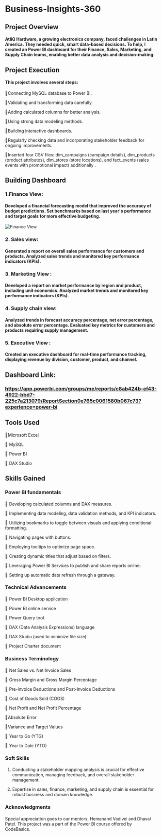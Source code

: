 # Business-Insights-360 
## Project Overview
#### AtliQ Hardware, a growing electronics company, faced challenges in Latin America. They needed quick, smart data-based decisions. To help, I created an Power BI dashboard for their Finance, Sales, Marketing, and Supply Chain teams, enabling better data analysis and decision-making.
## Project Execution
#### This project involves several steps:
🔸Connecting MySQL database to Power BI.

🔸Validating and transforming data carefully.

🔸Adding calculated columns for better analysis.

🔸Using strong data modeling methods.

🔸Building interactive dashboards.

🔸Regularly checking data and incorporating stakeholder feedback for ongoing improvements.

🔸Inserted four CSV files: dim_campaigns (campaign details), dim_products (product attributes), dim_stores (store locations), and fact_events (sales events with promotional impact) additionally .




## Building Dashboard
### 1.Finance View:
#### Developed a financial forecasting model that improved the accuracy of budget predictions. Set benchmarks based on last year's performance and target goals for more effective budgeting.

![Finance View](https://github.com/user-attachments/assets/777a689f-9759-401a-bd6f-86f3fb0dca00)

### 2. Sales view:
#### Generated a report on overall sales performance for customers and products. Analyzed sales trends and monitored key performance indicators (KPIs).
### 3. Marketing View :
#### Developed a report on market performance by region and product, including unit economics. Analyzed market trends and monitored key performance indicators (KPIs).
### 4. Supply chain view:
#### Analyzed trends in forecast accuracy percentage, net error percentage, and absolute error percentage. Evaluated key metrics for customers and products requiring supply management.
### 5. Executive View :
#### Created an executive dashboard for real-time performance tracking, displaying revenue by division, customer, product, and channel.
## Dashboard Link:
### https://app.powerbi.com/groups/me/reports/c8ab424b-ef43-4922-bbd7-225c7a213079/ReportSection0e765c0061580b067c73?experience=power-bi
## Tools Used
#### 
🔸Microsoft Excel

🔸 MySQL

🔸 Power BI

🔸 DAX Studio

## Skills Gained 
### Power BI fundamentals
#### 
🔸 Developing calculated columns and DAX measures.

🔸 Implementing data modeling, data validation methods, and KPI indicators.

🔸 Utilizing bookmarks to toggle between visuals and applying conditional formatting.

🔸 Navigating pages with buttons.

🔸 Employing tooltips to optimize page space.

🔸 Creating dynamic titles that adjust based on filters.

🔸 Leveraging Power BI Services to publish and share reports online.

🔸 Setting up automatic data refresh through a gateway.

### Technical Advancements
####
🔸 Power BI Desktop application

🔸 Power BI online service

🔸 Power Query tool

🔸 DAX (Data Analysis Expressions) language

🔸 DAX Studio (used to minimize file size)

🔸 Project Charter document

### Business Terminology 
####
🔸 Net Sales vs. Net Invoice Sales

🔸 Gross Margin and Gross Margin Percentage

🔸 Pre-Invoice Deductions and Post-Invoice Deductions

🔸 Cost of Goods Sold (COGS)

🔸 Net Profit and Net Profit Percentage

🔸Absolute Error

🔸Variance and Target Values

🔸 Year to Go (YTG)

🔸 Year to Date (YTD)
### Soft Skills 
#### 
1. Conducting a stakeholder mapping analysis is crucial for effective communication, managing feedback, and overall stakeholder management.

2. Expertise in sales, finance, marketing, and supply chain is essential for robust business and domain knowledge.
### Acknowledgments
####
Special appreciation goes to our mentors, Hemanand Vadivel and Dhaval Patel. This project was a part of the Power BI course offered by CodeBasics.
